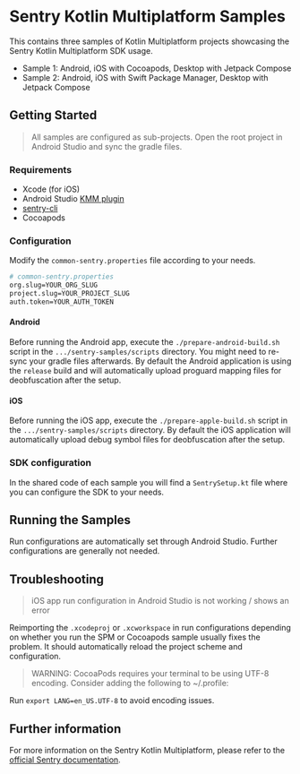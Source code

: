
# Sentry Kotlin Multiplatform Samples

This contains three samples of Kotlin Multiplatform projects showcasing the Sentry Kotlin Multiplatform SDK usage.
- Sample 1: Android, iOS with Cocoapods, Desktop with Jetpack Compose
- Sample 2: Android, iOS with Swift Package Manager, Desktop with Jetpack Compose

## Getting Started
> All samples are configured as sub-projects. Open the root project in Android Studio and sync the gradle files.

### Requirements
- Xcode (for iOS)
- Android Studio [KMM plugin](https://plugins.jetbrains.com/plugin/14936-kotlin-multiplatform-mobile)
- [sentry-cli](https://docs.sentry.io/product/cli/installation/)
- Cocoapods

### Configuration
Modify the `common-sentry.properties` file according to your needs.

```bash
# common-sentry.properties
org.slug=YOUR_ORG_SLUG  
project.slug=YOUR_PROJECT_SLUG  
auth.token=YOUR_AUTH_TOKEN
```
#### Android
Before running the Android app, execute the `./prepare-android-build.sh` script in the `.../sentry-samples/scripts` directory.
You might need to re-sync your gradle files afterwards.
By default the Android application is using the `release` build and will automatically upload proguard mapping files for deobfuscation after the setup.

#### iOS
Before running the iOS app, execute the `./prepare-apple-build.sh` script in the `.../sentry-samples/scripts` directory.
By default the iOS application will automatically upload debug symbol files for deobfuscation after the setup.

### SDK configuration
In the shared code of each sample you will find a `SentrySetup.kt` file where you can configure the SDK to your needs.

## Running the Samples
Run configurations are automatically set through Android Studio. Further configurations are generally not needed.

## Troubleshooting
> iOS app run configuration in Android Studio is not working / shows an error

Reimporting the `.xcodeproj` or `.xcworkspace` in run configurations depending on whether you run the SPM or Cocoapods sample usually fixes the problem. 
It should automatically reload the project scheme and configuration.

> WARNING: CocoaPods requires your terminal to be using UTF-8 encoding. Consider adding the following to ~/.profile:

Run `export LANG=en_US.UTF-8` to avoid encoding issues.

## Further information
For more information on the Sentry Kotlin Multiplatform, please refer to the [official Sentry documentation](https://docs.sentry.io/platforms/kotlin-multiplatform/).
